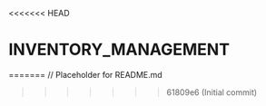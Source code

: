 <<<<<<< HEAD
# INVENTORY_MANAGEMENT
=======
// Placeholder for README.md
>>>>>>> 61809e6 (Initial commit)
